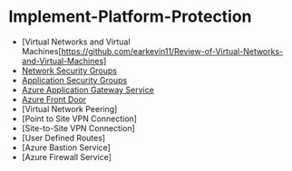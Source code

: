 # Implement-Platform-Protection

- [Virtual Networks and Virtual Machines[https://github.com/earkevin11/Review-of-Virtual-Networks-and-Virtual-Machines]
- [Network Security Groups](https://github.com/earkevin11/Network-Security-Groups)
- [Application Security Groups](https://github.com/earkevin11/Application-Security-Groups)
- [Azure Application Gateway Service](https://github.com/earkevin11/Azure-Application-Gateway-Service)
- [Azure Front Door](https://github.com/earkevin11/Azure-Front-Door)
- [Virtual Network Peering]
- [Point to Site VPN Connection]
- [Site-to-Site VPN Connection]
- [User Defined Routes]
- [Azure Bastion Service]
- [Azure Firewall Service]
